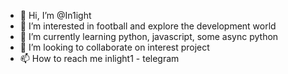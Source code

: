 - 👋 Hi, I’m @In1ight
- 👀 I’m interested in football and explore the development world
- 🌱 I’m currently learning python, javascript, some async python
- 💞️ I’m looking to collaborate on interest project
- 📫 How to reach me inlight1 - telegram

